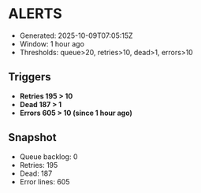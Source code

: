 # ALERTS

- Generated: 2025-10-09T07:05:15Z
- Window: 1 hour ago
- Thresholds: queue>20, retries>10, dead>1, errors>10

## Triggers
- **Retries 195 > 10**
- **Dead 187 > 1**
- **Errors 605 > 10 (since 1 hour ago)**

## Snapshot
- Queue backlog: 0
- Retries: 195
- Dead: 187
- Error lines: 605
